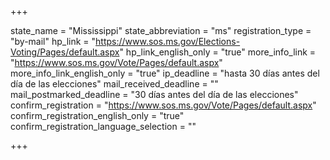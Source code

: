 +++

state_name = "Mississippi"
state_abbreviation = "ms"
registration_type = "by-mail"
hp_link = "https://www.sos.ms.gov/Elections-Voting/Pages/default.aspx"
hp_link_english_only = "true"
more_info_link = "https://www.sos.ms.gov/Vote/Pages/default.aspx"
more_info_link_english_only = "true"
ip_deadline = "hasta 30 días antes del día de las elecciones"
mail_received_deadline = ""
mail_postmarked_deadline = "30 días antes del día de las elecciones"
confirm_registration = "https://www.sos.ms.gov/Vote/Pages/default.aspx"
confirm_registration_english_only = "true"
confirm_registration_language_selection = ""

+++